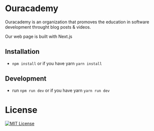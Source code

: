 # Ouracademy 
> 
Ouracademy is an organization that promoves the education in software development throught blog posts & videos.

Our web page is built with Next.js

## Installation

* `npm install` or if you have yarn `yarn install`

## Development
* run `npm run dev` or if you have yarn `yarn run dev`

# License
[![MIT License](https://img.shields.io/badge/license-MIT-blue.svg?style=flat)](/LICENSE)